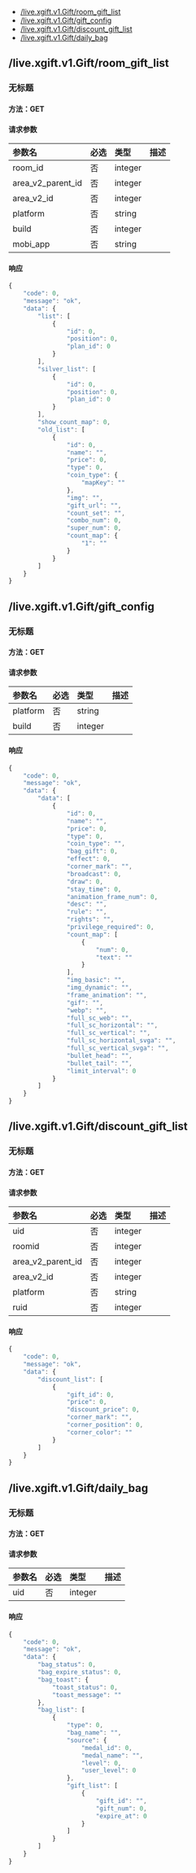 <!-- package=live.xgift.v1 -->
- [/live.xgift.v1.Gift/room_gift_list](#live.xgift.v1.Giftroom_gift_list) 
- [/live.xgift.v1.Gift/gift_config](#live.xgift.v1.Giftgift_config) 
- [/live.xgift.v1.Gift/discount_gift_list](#live.xgift.v1.Giftdiscount_gift_list) 
- [/live.xgift.v1.Gift/daily_bag](#live.xgift.v1.Giftdaily_bag) 

## /live.xgift.v1.Gift/room_gift_list
### 无标题

#### 方法：GET

#### 请求参数

|参数名|必选|类型|描述|
|:---|:---|:---|:---|
|room_id|否|integer||
|area_v2_parent_id|否|integer||
|area_v2_id|否|integer||
|platform|否|string||
|build|否|integer||
|mobi_app|否|string||

#### 响应

```javascript
{
    "code": 0,
    "message": "ok",
    "data": {
        "list": [
            {
                "id": 0,
                "position": 0,
                "plan_id": 0
            }
        ],
        "silver_list": [
            {
                "id": 0,
                "position": 0,
                "plan_id": 0
            }
        ],
        "show_count_map": 0,
        "old_list": [
            {
                "id": 0,
                "name": "",
                "price": 0,
                "type": 0,
                "coin_type": {
                    "mapKey": ""
                },
                "img": "",
                "gift_url": "",
                "count_set": "",
                "combo_num": 0,
                "super_num": 0,
                "count_map": {
                    "1": ""
                }
            }
        ]
    }
}
```


## /live.xgift.v1.Gift/gift_config
### 无标题

#### 方法：GET

#### 请求参数

|参数名|必选|类型|描述|
|:---|:---|:---|:---|
|platform|否|string||
|build|否|integer||

#### 响应

```javascript
{
    "code": 0,
    "message": "ok",
    "data": {
        "data": [
            {
                "id": 0,
                "name": "",
                "price": 0,
                "type": 0,
                "coin_type": "",
                "bag_gift": 0,
                "effect": 0,
                "corner_mark": "",
                "broadcast": 0,
                "draw": 0,
                "stay_time": 0,
                "animation_frame_num": 0,
                "desc": "",
                "rule": "",
                "rights": "",
                "privilege_required": 0,
                "count_map": [
                    {
                        "num": 0,
                        "text": ""
                    }
                ],
                "img_basic": "",
                "img_dynamic": "",
                "frame_animation": "",
                "gif": "",
                "webp": "",
                "full_sc_web": "",
                "full_sc_horizontal": "",
                "full_sc_vertical": "",
                "full_sc_horizontal_svga": "",
                "full_sc_vertical_svga": "",
                "bullet_head": "",
                "bullet_tail": "",
                "limit_interval": 0
            }
        ]
    }
}
```


## /live.xgift.v1.Gift/discount_gift_list
### 无标题

#### 方法：GET

#### 请求参数

|参数名|必选|类型|描述|
|:---|:---|:---|:---|
|uid|否|integer||
|roomid|否|integer||
|area_v2_parent_id|否|integer||
|area_v2_id|否|integer||
|platform|否|string||
|ruid|否|integer||

#### 响应

```javascript
{
    "code": 0,
    "message": "ok",
    "data": {
        "discount_list": [
            {
                "gift_id": 0,
                "price": 0,
                "discount_price": 0,
                "corner_mark": "",
                "corner_position": 0,
                "corner_color": ""
            }
        ]
    }
}
```


## /live.xgift.v1.Gift/daily_bag
### 无标题

#### 方法：GET

#### 请求参数

|参数名|必选|类型|描述|
|:---|:---|:---|:---|
|uid|否|integer||

#### 响应

```javascript
{
    "code": 0,
    "message": "ok",
    "data": {
        "bag_status": 0,
        "bag_expire_status": 0,
        "bag_toast": {
            "toast_status": 0,
            "toast_message": ""
        },
        "bag_list": [
            {
                "type": 0,
                "bag_name": "",
                "source": {
                    "medal_id": 0,
                    "medal_name": "",
                    "level": 0,
                    "user_level": 0
                },
                "gift_list": [
                    {
                        "gift_id": "",
                        "gift_num": 0,
                        "expire_at": 0
                    }
                ]
            }
        ]
    }
}
```

